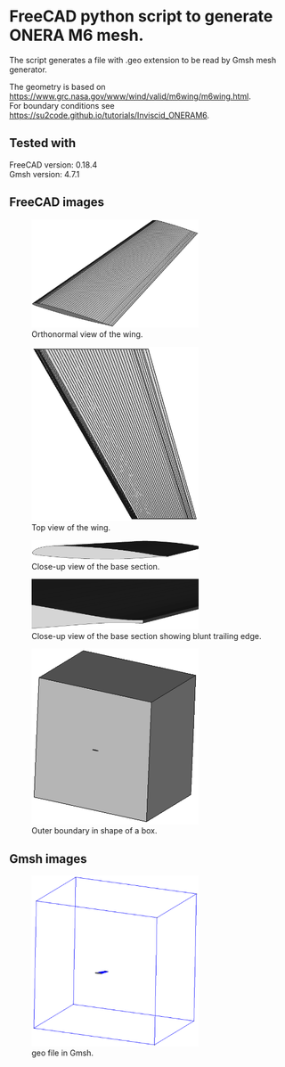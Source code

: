 # FreeCAD python script to generate ONERA M6 mesh.

The script generates a file with .geo extension to be read by Gmsh mesh generator.

The geometry is based on https://www.grc.nasa.gov/www/wind/valid/m6wing/m6wing.html.  
For boundary conditions see https://su2code.github.io/tutorials/Inviscid_ONERAM6.

## Tested with
FreeCAD version: 0.18.4  
Gmsh version: 4.7.1

## FreeCAD images

<figure>
  <img src="/images/1.png" width="300">
  <figcaption>Orthonormal view of the wing.</figcaption>
</figure>

<figure>
  <img src="/images/2.png" width="300">
  <figcaption>Top view of the wing.</figcaption>
</figure>

<figure>
  <img src="/images/3.png" width="300">
  <figcaption>Close-up view of the base section.</figcaption>
</figure>

<figure>
  <img src="/images/4.png" width="300">
  <figcaption>Close-up view of the base section showing blunt trailing edge.</figcaption>
</figure>

<figure>
  <img src="/images/5.png" width="300">
  <figcaption>Outer boundary in shape of a box.</figcaption>
</figure>

## Gmsh images

<figure>
  <img src="/images/6.png" width="300">
  <figcaption>geo file in Gmsh.</figcaption>
</figure>
